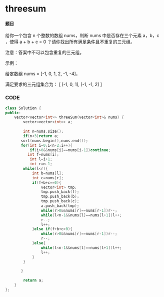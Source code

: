 # threesum


#### 题目

给你一个包含 n 个整数的数组 nums，判断 nums 中是否存在三个元素 a，b，c ，使得 a + b + c = 0 ？请你找出所有满足条件且不重复的三元组。

注意：答案中不可以包含重复的三元组。

 

示例：

给定数组 nums = [-1, 0, 1, 2, -1, -4]，

满足要求的三元组集合为：
[
  [-1, 0, 1],
  [-1, -1, 2]
]

### CODE
```c++
class Solution {
public:
    vector<vector<int>> threeSum(vector<int>& nums) {
        vector<vector<int>> a;
        
        int n=nums.size();
        if(n<3)return a;
       sort(nums.begin(),nums.end());
       for(int i=0;i<n-2;i++){
           if(i>0&&nums[i]==nums[i-1])continue;
          int f=nums[i];
           int l=i+1;
           int r=n-1;
        while(l<r){
            int b=nums[l];
            int c=nums[r];
            if(f+b+c==0){
                vector<int> tmp;
                tmp.push_back(f);
                tmp.push_back(b);
                tmp.push_back(c);
                a.push_back(tmp);
                while(r>0&&nums[r]==nums[r-1])r--;
                while(l<n-1&&nums[l]==nums[l+1])l++;
                r--;
                l++;
            }else if(f+b+c>0){
                while(r>0&&nums[r]==nums[r-1])r--;
                r--;
            }else{
                while(l<n-1&&nums[l]==nums[l+1])l++;
                l++;
            }
        }
       
       }
    
        return a;
    }
};
```

